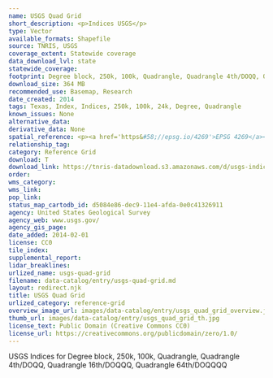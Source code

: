 ```yaml
---
name: USGS Quad Grid
short_description: <p>Indices USGS</p>
type: Vector
available_formats: Shapefile
source: TNRIS, USGS
coverage_extent: Statewide coverage
data_download_lvl: state
statewide_coverage: 
footprint: Degree block, 250k, 100k, Quadrangle, Quadrangle 4th/DOQQ, Quadrangle 16th/DOQQQ, Quadrangle 64th/DOQQQQ
download_size: 364 MB
recommended_use: Basemap, Research
date_created: 2014
tags: Texas, Index, Indices, 250k, 100k, 24k, Degree, Quadrangle
known_issues: None
alternative_data: 
derivative_data: None
spatial_reference: <p><a href='https&#58;//epsg.io/4269'>EPSG 4269</a></p>
relationship_tag: 
category: Reference Grid
download: T
download_link: https://tnris-datadownload.s3.amazonaws.com/d/usgs-indices/state/tx/usgs-indices_tx.zip
order: 
wms_category: 
wms_link: 
pop_link: 
status_map_cartodb_id: d5084e86-dec9-11e4-afda-0e0c41326911
agency: United States Geological Survey
agency_web: www.usgs.gov/
agency_gis_page: 
date_added: 2014-02-01
license: CC0
tile_index: 
supplemental_report: 
lidar_breaklines: 
urlized_name: usgs-quad-grid
filename: data-catalog/entry/usgs-quad-grid.md
layout: redirect.njk
title: USGS Quad Grid
urlized_category: reference-grid
overview_image_url: images/data-catalog/entry/usgs_quad_grid_overview.jpg
thumb_url: images/data-catalog/entry/usgs_quad_grid_th.jpg
license_text: Public Domain (Creative Commons CC0)
license_url: https://creativecommons.org/publicdomain/zero/1.0/
---
```


USGS Indices for Degree block, 250k, 100k, Quadrangle, Quadrangle 4th/DOQQ, Quadrangle 16th/DOQQQ, Quadrangle 64th/DOQQQQ



